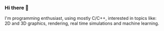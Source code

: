 ### Hi there 👋

<!--
**Greketrotny/Greketrotny** is a ✨ _special_ ✨ repository because its `README.md` (this file) appears on your GitHub profile.

Here are some ideas to get you started:

- 🔭 I’m currently working on ...
- 🌱 I’m currently learning ...
- 👯 I’m looking to collaborate on ...
- 🤔 I’m looking for help with ...
- 📫 How to reach me: ...
- ⚡ Fun fact: ...
-->

I'm programming enthusiast, using mostly C/C++, interested in topics like: 2D and 3D graphics, rendering, real time simulations and machine learning.
